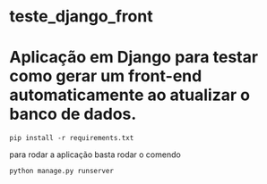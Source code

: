 # teste_django_front

# Aplicação em Django para testar como gerar um front-end automaticamente ao atualizar o banco de dados.

```shell
pip install -r requirements.txt
```

para rodar a aplicação basta rodar o comendo 

```shell
python manage.py runserver
```